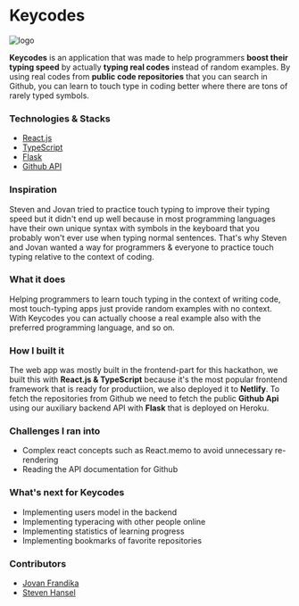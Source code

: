 # Keycodes

![logo](https://raw.githubusercontent.com/uriella/keycode/with-chakra-ui/src/assets/images/keycode_with_background.png)


**Keycodes** is an application that was made to help programmers **boost their typing speed** by actually **typing real codes** instead of random examples. By using real codes from **public code repositories** that you can search in Github, you can learn to touch type in coding better where there are tons of rarely typed symbols.


### Technologies & Stacks
- [React.js](https://reactjs.org/)
- [TypeScript](https://www.typescriptlang.org/)
- [Flask](https://flask.palletsprojects.com/en/1.1.x/)
- [Github API](https://developer.github.com/v3/)

### Inspiration
Steven and Jovan tried to practice touch typing to improve their typing speed but it didn't end up well because in most programming languages have their own unique syntax with symbols in the keyboard that you probably won't ever use when typing normal sentences. That's why Steven and Jovan wanted a way for programmers & everyone to practice touch typing relative to the context of coding.

### What it does
Helping programmers to learn touch typing in the context of writing code, most touch-typing apps just provide random examples with no context. With Keycodes you can actually choose a real example also with the preferred programming language, and so on.

### How I built it
The web app was mostly built in the frontend-part for this hackathon, we built this with **React.js & TypeScript** because it's the most popular frontend framework that is ready for productiion, we also deployed it to **Netlify**. To fetch the repositories from Github we need to fetch the public **Github Api** using our auxiliary backend API with **Flask** that is deployed on Heroku.

### Challenges I ran into
- Complex react concepts such as React.memo to avoid unnecessary re-rendering
- Reading the API documentation for Github

### What's next for Keycodes
- Implementing users model in the backend
- Implementing typeracing with other people online
- Implementing statistics of learning progress
- Implementing bookmarks of favorite repositories

### Contributors
- [Jovan Frandika](https://github.com/uriella)
- [Steven Hansel](https://github.com/ShinteiMai)